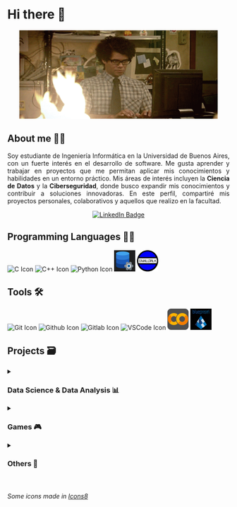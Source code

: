 # Hi there 👋

<p align="center">
  <img src = "https://github.com/SebaB29/SebaB29/blob/main/img/gifPerfil.gif" 
    alt = "gif pc en llamas" width="450px" height="200px">
</p>

## About me 🕵️‍♂

<p align="justify">
Soy estudiante de Ingeniería Informática en la Universidad de Buenos Aires, con un fuerte interés en el desarrollo de software. Me gusta aprender y trabajar en proyectos que me permitan aplicar mis conocimientos y habilidades en un entorno práctico.
Mis áreas de interés incluyen la <b>Ciencia de Datos</b> y la <b>Ciberseguridad</b>, donde busco expandir mis conocimientos y contribuir a soluciones innovadoras. En este perfil, compartiré mis proyectos personales, colaborativos y aquellos que realizo en la facultad.
</p>

<div align="center">
  <a href="https://www.linkedin.com/in/sbrizuela/">
    <img src="https://img.shields.io/badge/LinkedIn-darkblue?style=for-the-badge&logo=linkedin&logoColor=white" alt="LinkedIn Badge"/>
  </a>
</div>

## Programming Languages 👨‍💻
<div display="inline">
<img src="https://skillicons.dev/icons?i=c" alt="C Icon" width=48 height=48>
<img src="https://skillicons.dev/icons?i=cpp" alt="C++ Icon" width=48 height=48>
<img src="https://skillicons.dev/icons?i=python" alt="Python Icon" width=48 height=48>
<img src="https://github.com/SebaB29/SebaB29/blob/main/img/SQL_icon.png" alt="SQL Icon" width=48 height=48>
<img src="https://github.com/SebaB29/SebaB29/blob/main/img/Smalltalk_icon.png" alt="Smalltalk Icon" width=48 height=48>
</div>

## Tools 🛠
<div display="inline">
<img src="https://skillicons.dev/icons?i=git" alt="Git Icon" width=48 height=48>
<img src="https://skillicons.dev/icons?i=github" alt="Github Icon" width=48 height=48>
<img src="https://skillicons.dev/icons?i=gitlab" alt="Gitlab Icon" width=48 height=48>
<img src="https://skillicons.dev/icons?i=vscode" alt="VSCode Icon" width=48 height=48>
<img src="https://github.com/SebaB29/SebaB29/blob/main/img/GoogleColab_icon.png" alt="Google Colab Icon" width=48 height=48>
<img src="https://github.com/SebaB29/SebaB29/blob/main/img/BluePrism_icon.jpg" alt="Blue Prism Icon" width=48 height=48>
</div>

## Projects 🗃
<details>
<summary><h3>Data Science & Data Analysis 📊</h3></summary>

  - [ReservasHoteles](https://github.com/SebaB29/ReservasHoteles)
  - [CriticasPeliculas](https://github.com/SebaB29/CriticasPeliculas)
  - [Titanic](https://github.com/SebaB29/Titanic)
  - [CursoDataAnalysis-IEEE](https://github.com/SebaB29/CursoDataAnalysis-IEEE)

</details>

<details>
<summary><h3>Games 🎮</h3></summary>

  - [Tetris](https://github.com/SebaB29/Tetris)
  - [Andypolis](https://github.com/SebaB29/Andypolis)
  - [Snake](https://github.com/SebaB29/Snake)
  - [TATETI](https://github.com/SebaB29/TATETI)
  - [Chase](https://github.com/SebaB29/Chase)
  - [Hangman](https://github.com/SebaB29/HangmanGame)

</details>

<details>
<summary><h3>Others 💼</h3></summary>

  - [AlgortimosYProgramación-I](https://github.com/SebaB29/Algoritmos_y_Programacion_I)
  - [AlgortimosYProgramación-III](https://github.com/SebaB29/Algoritmos_y_Programacion_III)
  - [SistemasOperativos](https://github.com/SebaB29/SistemasOperativos)
  - [TeoríaDeAlgoritmos](https://github.com/SebaB29/TeoriaDeAlgortimos)
  - [TPOrganizacionDelComputador](https://github.com/SebaB29/TP_OrganizacionDelComputador)
  - [CursoSQL-UI](https://github.com/SebaB29/CursoSQL-UI)

</details>

#
###### <span class="menciones"> Some icons made in </span> <a class="menciones" target="_blank" href="https://icons8.com">Icons8</a>
